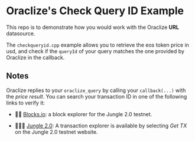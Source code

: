 # Oraclize's Check Query ID Example 

This repo is to demonstrate how you would work with the Oraclize **URL** datasource.

The `checkqueryid.cpp` example allows you to retrieve the eos token price in usd, and check if the `queryId` of
your query matches the one provided by Oraclize in the callback.

## Notes

Oraclize replies to your `oraclize_query` by calling your `callback(...)` with the *price result*.
You can search your transaction ID in one of the following links to verify it:

* :mag_right::ledger: [Blocks.io](https://jungle.bloks.io/): a block explorer for the Jungle 2.0 testnet.

* :palm_tree::lion::palm_tree: [Jungle 2.0](https://monitor.jungletestnet.io/#home): A transaction explorer is available by selecting *Get TX* on the Jungle 2.0 testnet website.
